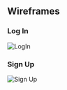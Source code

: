 ## Wireframes

### Log In
![LogIn](https://user-images.githubusercontent.com/82344553/156678450-edfa3e18-2345-4d26-b75e-9931b47d055d.png)


### Sign Up
![Sign Up](https://user-images.githubusercontent.com/82344553/156678934-aa283a40-5334-4295-a763-4bc242490a63.png)

